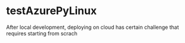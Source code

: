 # testAzurePyLinux
After local development, deploying on cloud has certain challenge that requires starting from scrach
